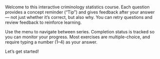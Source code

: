 Welcome to this interactive criminology statistics course. Each question provides a concept reminder (“Tip”) and gives feedback after your answer — not just whether it’s correct, but also why. You can retry questions and review feedback to reinforce learning.

Use the menu to navigate between series. Completion status is tracked so you can monitor your progress. Most exercises are multiple-choice, and require typing a number (1–4) as your answer.

Let’s get started!
